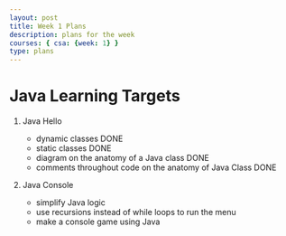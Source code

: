 ```yaml
---
layout: post
title: Week 1 Plans
description: plans for the week
courses: { csa: {week: 1} }
type: plans
---
```


# Java Learning Targets
1. Java Hello 
    - dynamic classes DONE
    - static classes DONE
    - diagram on the anatomy of a Java class DONE
    - comments throughout code on the anatomy of Java Class DONE

2. Java Console
    - simplify Java logic
    - use recursions instead of while loops to run the menu
    - make a console game using Java
